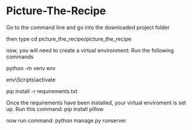 # Picture-The-Recipe


Go to the command line and go into the downloaded project folder

then type cd picture_the_recipe/picture_the_recipe 

now, you will need to create a virtual environment: Run the following commands
 
python -m venv env

env\Scripts\activate

pip install -r requirements.txt

Once the requirements have been installed, your virtual enviroment is set up. Run this command: pip install pillow

now run command: python manage.py runserver
